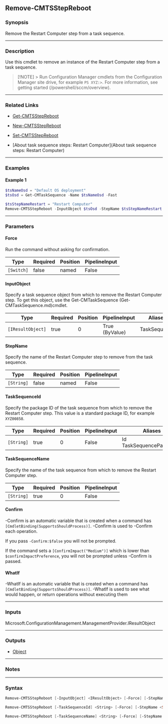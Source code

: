 Remove-CMTSStepReboot
---------------------




### Synopsis
Remove the Restart Computer step from a task sequence.



---


### Description

Use this cmdlet to remove an instance of the Restart Computer step from a task sequence.



> [!NOTE] > Run Configuration Manager cmdlets from the Configuration Manager site drive, for example `PS XYZ:>`. For more information, see getting started (/powershell/sccm/overview).



---


### Related Links
* [Get-CMTSStepReboot](Get-CMTSStepReboot)



* [New-CMTSStepReboot](New-CMTSStepReboot)



* [Set-CMTSStepReboot](Set-CMTSStepReboot)



* [About task sequence steps: Restart Computer](About task sequence steps: Restart Computer)





---


### Examples
#### Example 1
```PowerShell
$tsNameOsd = "Default OS deployment"
$tsOsd = Get-CMTaskSequence -Name $tsNameOsd -Fast

$tsStepNameRestart = "Restart Computer"
Remove-CMTSStepReboot -InputObject $tsOsd -StepName $tsStepNameRestart -Force
```



---


### Parameters
#### **Force**

Run the command without asking for confirmation.






|Type      |Required|Position|PipelineInput|
|----------|--------|--------|-------------|
|`[Switch]`|false   |named   |False        |



#### **InputObject**

Specify a task sequence object from which to remove the Restart Computer step. To get this object, use the Get-CMTaskSequence (Get-CMTaskSequence.md)cmdlet.






|Type             |Required|Position|PipelineInput |Aliases     |
|-----------------|--------|--------|--------------|------------|
|`[IResultObject]`|true    |0       |True (ByValue)|TaskSequence|



#### **StepName**

Specify the name of the Restart Computer step to remove from the task sequence.






|Type      |Required|Position|PipelineInput|
|----------|--------|--------|-------------|
|`[String]`|false   |named   |False        |



#### **TaskSequenceId**

Specify the package ID of the task sequence from which to remove the Restart Computer step. This value is a standard package ID, for example `XYZ00858`.






|Type      |Required|Position|PipelineInput|Aliases                     |
|----------|--------|--------|-------------|----------------------------|
|`[String]`|true    |0       |False        |Id<br/>TaskSequencePackageId|



#### **TaskSequenceName**

Specify the name of the task sequence from which to remove the Restart Computer step.






|Type      |Required|Position|PipelineInput|
|----------|--------|--------|-------------|
|`[String]`|true    |0       |False        |



#### **Confirm**
-Confirm is an automatic variable that is created when a command has ```[CmdletBinding(SupportsShouldProcess)]```.
-Confirm is used to -Confirm each operation.

If you pass ```-Confirm:$false``` you will not be prompted.


If the command sets a ```[ConfirmImpact("Medium")]``` which is lower than ```$confirmImpactPreference```, you will not be prompted unless -Confirm is passed.

#### **WhatIf**
-WhatIf is an automatic variable that is created when a command has ```[CmdletBinding(SupportsShouldProcess)]```.
-WhatIf is used to see what would happen, or return operations without executing them


---


### Inputs
Microsoft.ConfigurationManagement.ManagementProvider.IResultObject





---


### Outputs
* [Object](https://learn.microsoft.com/en-us/dotnet/api/System.Object)






---


### Notes




---


### Syntax
```PowerShell
Remove-CMTSStepReboot [-InputObject] <IResultObject> [-Force] [-StepName <String>] [-Confirm] [-WhatIf] [<CommonParameters>]
```
```PowerShell
Remove-CMTSStepReboot [-TaskSequenceId] <String> [-Force] [-StepName <String>] [-Confirm] [-WhatIf] [<CommonParameters>]
```
```PowerShell
Remove-CMTSStepReboot [-TaskSequenceName] <String> [-Force] [-StepName <String>] [-Confirm] [-WhatIf] [<CommonParameters>]
```
